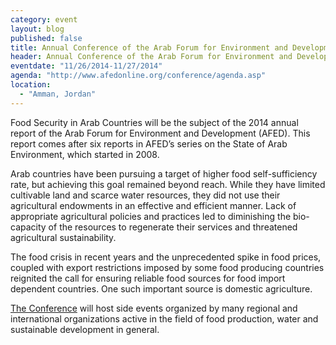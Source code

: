 ```yaml
---
category: event
layout: blog
published: false
title: Annual Conference of the Arab Forum for Environment and Development (AFED)
header: Annual Conference of the Arab Forum for Environment and Development
eventdate: "11/26/2014-11/27/2014"
agenda: "http://www.afedonline.org/conference/agenda.asp"
location: 
  - "Amman, Jordan"
---
```


Food Security in Arab Countries will be the subject of the 2014 annual report of the Arab Forum for Environment and Development (AFED). This report comes after six reports in AFED’s series on the State of Arab Environment, which started in 2008.

Arab countries have been pursuing a target of higher food self-sufficiency rate, but achieving this goal remained beyond reach. While they have limited cultivable land and scarce water resources, they did not use their agricultural endowments in an effective and efficient manner. Lack of appropriate agricultural policies and practices led to diminishing the bio-capacity of the resources to regenerate their services and threatened agricultural sustainability.

The food crisis in recent years and the unprecedented spike in food prices, coupled with export restrictions imposed by some food producing countries reignited the call for ensuring reliable food sources for food import dependent countries. One such important source is domestic agriculture.

[The Conference](http://www.afedonline.org/conference/default.asp) will host side events organized by many regional and international organizations active in the field of food production, water and sustainable development in general.

